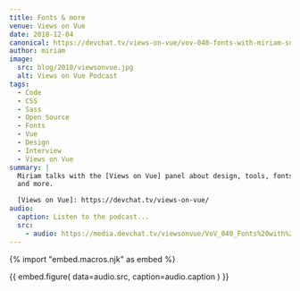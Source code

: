 ```yaml
---
title: Fonts & more
venue: Views on Vue
date: 2018-12-04
canonical: https://devchat.tv/views-on-vue/vov-040-fonts-with-miriam-suzanne/
author: miriam
image:
  src: blog/2018/viewsonvue.jpg
  alt: Views on Vue Podcast
tags:
  - Code
  - CSS
  - Sass
  - Open Source
  - Fonts
  - Vue
  - Design
  - Interview
  - Views on Vue
summary: |
  Miriam talks with the [Views on Vue] panel about design, tools, fonts,
  and more.

  [Views on Vue]: https://devchat.tv/views-on-vue/
audio:
  caption: Listen to the podcast...
  src:
    - audio: https://media.devchat.tv/viewsonvue/VoV_040_Fonts%20with%20Miriam_Suzanne.mp3
---
```


{% import "embed.macros.njk" as embed %}

{{ embed.figure(
  data=audio.src,
  caption=audio.caption
) }}
